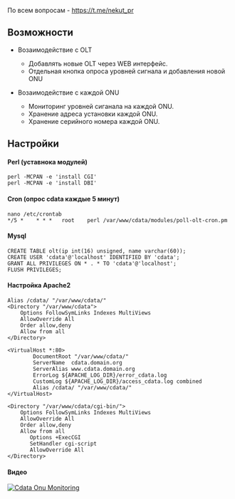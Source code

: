 По всем вопросам - https://t.me/nekut_pr

Возможности
-----------
- Возаимодействие с OLT
    - Добавлять новые OLT через WEB интерфейс.
    - Отдельная кнопка опроса уровней сигнала и добавления новой ONU

- Возаимодействие с каждой ONU
    - Мониторинг уровней сиганала на каждой ONU.
    - Хранение адреса установки каждой ONU.
    - Хранение серийного номера каждой ONU.

Настройки
-----------

#### Perl (уставнока модулей)
```
perl -MCPAN -e 'install CGI'
perl -MCPAN -e 'install DBI'
```
#### Cron (опрос cdata каждые 5 минут)
```
nano /etc/crontab
*/5 *    * * *   root    perl /var/www/cdata/modules/poll-olt-cron.pm
```
#### Mysql

```
CREATE TABLE olt(ip int(16) unsigned, name varchar(60));
CREATE USER 'cdata'@'localhost' IDENTIFIED BY 'cdata';
GRANT ALL PRIVILEGES ON * . * TO 'cdata'@'localhost';
FLUSH PRIVILEGES;
```
#### Настройка Apache2
```
Alias /cdata/ "/var/www/cdata/"
<Directory "/var/www/cdata">
    Options FollowSymLinks Indexes MultiViews
    AllowOverride All
    Order allow,deny
    Allow from all
</Directory>

<VirtualHost *:80>
        DocumentRoot "/var/www/cdata/"
        ServerName  cdata.domain.org
        ServerAlias www.cdata.domain.org
        ErrorLog ${APACHE_LOG_DIR}/error_cdata.log
        CustomLog ${APACHE_LOG_DIR}/access_cdata.log combined
        Alias /cdata/ "/var/www/cdata/"
</VirtualHost>

<Directory "/var/www/cdata/cgi-bin/">
    Options FollowSymLinks Indexes MultiViews
    AllowOverride All
    Order allow,deny
    Allow from all
       Options +ExecCGI
       SetHandler cgi-script
       AllowOverride All
</Directory>
```
#### Видео

[![Cdata Onu Monitoring](https://prm.ua/wp-content/uploads/2019/04/dc1275f0-282f-11e9-82da-d9da8d55b88b-1024x683.jpeg)](https://www.youtube.com/watch?v=6XcBKonYYc0&feature=youtu.be)

